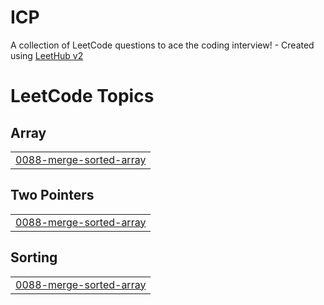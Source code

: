 # ICP
A collection of LeetCode questions to ace the coding interview! - Created using [LeetHub v2](https://github.com/arunbhardwaj/LeetHub-2.0)

<!---LeetCode Topics Start-->
# LeetCode Topics
## Array
|  |
| ------- |
| [0088-merge-sorted-array](https://github.com/shubhkesh05/ICP/tree/master/0088-merge-sorted-array) |
## Two Pointers
|  |
| ------- |
| [0088-merge-sorted-array](https://github.com/shubhkesh05/ICP/tree/master/0088-merge-sorted-array) |
## Sorting
|  |
| ------- |
| [0088-merge-sorted-array](https://github.com/shubhkesh05/ICP/tree/master/0088-merge-sorted-array) |
<!---LeetCode Topics End-->